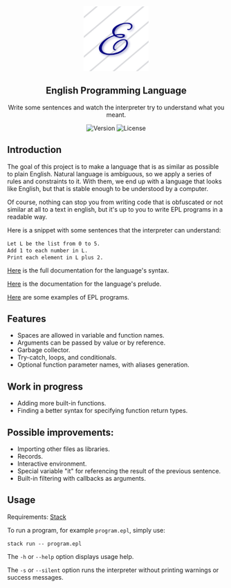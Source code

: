 <div align="center">

  <img src="logo.png" alt="Logo" width="150"/>

  ## English Programming Language

  Write some sentences and watch the interpreter try to understand what you meant.

  ![Version](https://img.shields.io/badge/version-v3.16.1-blue)
  ![License](https://img.shields.io/badge/license-MIT-brightgreen)

</div>

## Introduction
The goal of this project is to make a language that is as similar as possible to plain English. Natural language is ambiguous, so we apply a series of rules and constraints to it. With them, we end up with a language that looks like English, but that is stable enough to be understood by a computer.

Of course, nothing can stop you from writing code that is obfuscated or not similar at all to a text in english, but it's up to you to write EPL programs in a readable way.

Here is a snippet with some sentences that the interpreter can understand:
```
Let L be the list from 0 to 5.
Add 1 to each number in L.
Print each element in L plus 2.
```

[Here](docs/syntax.md) is the full documentation for the language's syntax.

[Here](docs/prelude.md) is the documentation for the language's prelude.

[Here](examples) are some examples of EPL programs.

## Features
- Spaces are allowed in variable and function names.
- Arguments can be passed by value or by reference.
- Garbage collector.
- Try-catch, loops, and conditionals.
- Optional function parameter names, with aliases generation.

## Work in progress
- Adding more built-in functions.
- Finding a better syntax for specifying function return types.

## Possible improvements:
- Importing other files as libraries.
- Records.
- Interactive environment.
- Special variable "it" for referencing the result of the previous sentence.
- Built-in filtering with callbacks as arguments.

## Usage
Requirements: [Stack](https://docs.haskellstack.org/en/stable/README/)

To run a program, for example `program.epl`, simply use:
```
stack run -- program.epl
```

The `-h` or `--help` option displays usage help.

The `-s` or `--silent` option runs the interpreter without printing warnings or success messages.


